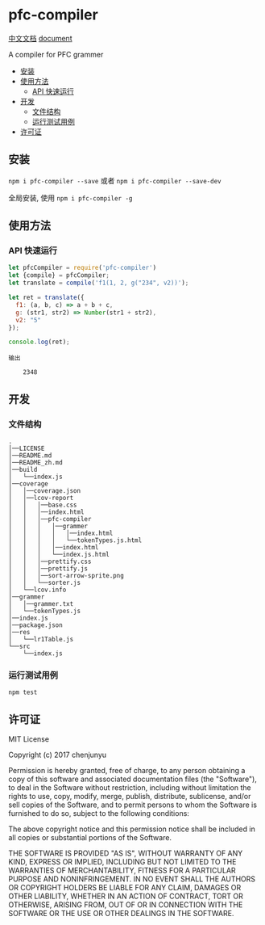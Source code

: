 # pfc-compiler

[中文文档](./README_zh.md)   [document](./README.md)

A compiler for PFC grammer
- [安装](#%E5%AE%89%E8%A3%85)
- [使用方法](#%E4%BD%BF%E7%94%A8%E6%96%B9%E6%B3%95)
  * [API 快速运行](#api-%E5%BF%AB%E9%80%9F%E8%BF%90%E8%A1%8C)
- [开发](#%E5%BC%80%E5%8F%91)
  * [文件结构](#%E6%96%87%E4%BB%B6%E7%BB%93%E6%9E%84)
  * [运行测试用例](#%E8%BF%90%E8%A1%8C%E6%B5%8B%E8%AF%95%E7%94%A8%E4%BE%8B)
- [许可证](#%E8%AE%B8%E5%8F%AF%E8%AF%81)

## 安装

`npm i pfc-compiler --save` 或者 `npm i pfc-compiler --save-dev`

全局安装, 使用 `npm i pfc-compiler -g`



## 使用方法








### API 快速运行



```js
let pfcCompiler = require('pfc-compiler')
let {compile} = pfcCompiler;
let translate = compile('f1(1, 2, g("234", v2))');

let ret = translate({
  f1: (a, b, c) => a + b + c,
  g: (str1, str2) => Number(str1 + str2),
  v2: "5"
});

console.log(ret);
```

```
输出

    2348

```


## 开发

### 文件结构

```
.    
│──LICENSE    
│──README.md    
│──README_zh.md    
│──build    
│   └──index.js    
│──coverage    
│   │──coverage.json    
│   │──lcov-report    
│   │   │──base.css    
│   │   │──index.html    
│   │   │──pfc-compiler    
│   │   │   │──grammer    
│   │   │   │   │──index.html    
│   │   │   │   └──tokenTypes.js.html    
│   │   │   │──index.html    
│   │   │   └──index.js.html    
│   │   │──prettify.css    
│   │   │──prettify.js    
│   │   │──sort-arrow-sprite.png    
│   │   └──sorter.js    
│   └──lcov.info    
│──grammer    
│   │──grammer.txt    
│   └──tokenTypes.js    
│──index.js    
│──package.json    
│──res    
│   └──lr1Table.js    
└──src    
    └──index.js     
```


### 运行测试用例

`npm test`

## 许可证

MIT License

Copyright (c) 2017 chenjunyu

Permission is hereby granted, free of charge, to any person obtaining a copy
of this software and associated documentation files (the "Software"), to deal
in the Software without restriction, including without limitation the rights
to use, copy, modify, merge, publish, distribute, sublicense, and/or sell
copies of the Software, and to permit persons to whom the Software is
furnished to do so, subject to the following conditions:

The above copyright notice and this permission notice shall be included in all
copies or substantial portions of the Software.

THE SOFTWARE IS PROVIDED "AS IS", WITHOUT WARRANTY OF ANY KIND, EXPRESS OR
IMPLIED, INCLUDING BUT NOT LIMITED TO THE WARRANTIES OF MERCHANTABILITY,
FITNESS FOR A PARTICULAR PURPOSE AND NONINFRINGEMENT. IN NO EVENT SHALL THE
AUTHORS OR COPYRIGHT HOLDERS BE LIABLE FOR ANY CLAIM, DAMAGES OR OTHER
LIABILITY, WHETHER IN AN ACTION OF CONTRACT, TORT OR OTHERWISE, ARISING FROM,
OUT OF OR IN CONNECTION WITH THE SOFTWARE OR THE USE OR OTHER DEALINGS IN THE
SOFTWARE.
